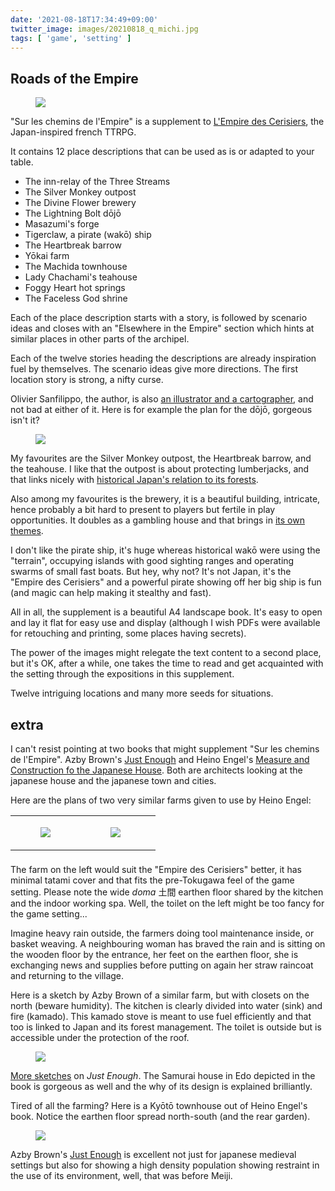 ```yaml
---
date: '2021-08-18T17:34:49+09:00'
twitter_image: images/20210818_q_michi.jpg
tags: [ 'game', 'setting' ]
---
```


## Roads of the Empire

<figure class="right largest">
<a href="https://www.arkhane-asylum.fr/en/product/sur-les-chemins-de-lempire/"><img src="images/20210818_michi.jpg" loading="lazy" /></a>
<figcaption>
</figcaption>
</figure>

"Sur les chemins de l'Empire" is a supplement to [L'Empire des Cerisiers](20210225.html?t=L_Empire_des_Cerisiers&f=Roads_of_the_Empire), the Japan-inspired french TTRPG.

It contains 12 place descriptions that can be used as is or adapted to your table.

* The inn-relay of the Three Streams
* The Silver Monkey outpost
* The Divine Flower brewery
* The Lightning Bolt dōjō
* Masazumi's forge
* Tigerclaw, a pirate (wakō) ship
* The Heartbreak barrow
* Yōkai farm
* The Machida townhouse
* Lady Chachami's teahouse
* Foggy Heart hot springs
* The Faceless God shrine

Each of the place description starts with a story, is followed by scenario ideas and closes with an "Elsewhere in the Empire" section which hints at similar places in other parts of the archipel.

Each of the twelve stories heading the descriptions are already inspiration fuel by themselves. The scenario ideas give more directions. The first location story is strong, a nifty curse.

Olivier Sanfilippo, the author, is also [an illustrator and a cartographer](https://www.artstation.com/akae), and not bad at either of it. Here is for example the plan for the dōjō, gorgeous isn't it?

<figure class="banner noborder">
<img src="images/20210818_doujou.jpg" loading="lazy" />
<figcaption>
</figcaption>
</figure>

My favourites are the Silver Monkey outpost, the Heartbreak barrow, and the teahouse. I like that the outpost is about protecting lumberjacks, and that links nicely with [historical Japan's relation to its forests](https://storymaps.arcgis.com/stories/e250ea98bbfe491b96d51ad94a14437f).

Also among my favourites is the brewery, it is a beautiful building, intricate, hence probably a bit hard to present to players but fertile in play opportunities. It doubles as a gambling house and that brings in [its own themes](https://www.youtube.com/watch?v=0u1wy4fLpvg&t=660s).

I don't like the pirate ship, it's huge whereas historical wakō were using the "terrain", occupying islands with good sighting ranges and operating swarms of small fast boats. But hey, why not? It's not Japan, it's the "Empire des Cerisiers" and a powerful pirate showing off her big ship is fun (and magic can help making it stealthy and fast).

All in all, the supplement is a beautiful A4 landscape book. It's easy to open and lay it flat for easy use and display (although I wish PDFs were available for retouching and printing, some places having secrets).

The power of the images might relegate the text content to a second place, but it's OK, after a while, one takes the time to read  and get acquainted with the setting through the expositions in this supplement.

Twelve intriguing locations and many more seeds for situations.

## extra

I can't resist pointing at two books that might supplement "Sur les chemins de l'Empire". Azby Brown's [Just Enough](http://www.justenoughjapan.com/) and Heino Engel's [Measure and Construction fo the Japanese House](https://www.tuttlepublishing.com/books-by-country/measure-and-construction-of-the-japanese-house). Both are architects looking at the japanese house and the japanese town and cities.

Here are the plans of two very similar farms given to use by Heino Engel:

<table style="margin-bottom: 1.4em;">
<tr><td style="width: 48.2%">
<figure style="">
<a href="images/20210818_farm1.jpg"><img src="images/20210818_farm1.jpg" loading="lazy" /></a>
<figcaption>
</figcaption>
</figure>
</td><td>
<figure style="">
<a href="images/20210818_farm2.jpg"><img src="images/20210818_farm2.jpg" loading="lazy" /></a>
<figcaption>
</figcaption>
</figure>
</td></tr></table>

The farm on the left would suit the "Empire des Cerisiers" better, it has minimal tatami cover and that fits the pre-Tokugawa feel of the game setting. Please note the wide _doma_ 土間 earthen floor shared by the kitchen and the indoor working spa. Well, the toilet on the left might be too fancy for the game setting...

Imagine heavy rain outside, the farmers doing tool maintenance inside, or basket weaving. A neighbouring woman has braved the rain and is sitting on the wooden floor by the entrance, her feet on the earthen floor, she is exchanging news and supplies before putting on again her straw raincoat and returning to the village.

Here is a sketch by Azby Brown of a similar farm, but with closets on the north (beware humidity). The kitchen is clearly divided into water (sink) and fire (kamado). This kamado stove is meant to use fuel efficiently and that too is linked to Japan and its forest management. The toilet is outside but is accessible under the protection of the roof.

<figure class="banner noborder">
<a href="images/20210818_farm3.jpg"><img src="images/20210818_farm3.jpg" loading="lazy" /></a>
<figcaption>
</figcaption>
</figure>

[More sketches](http://www.justenoughjapan.com/JustEnough/IMAGES.html) on _Just Enough_. The Samurai house in Edo depicted in the book is gorgeous as well and the why of its design is explained brilliantly.

Tired of all the farming? Here is a Kyōtō townhouse out of Heino Engel's book. Notice the earthen floor spread north-south (and the rear garden).

<figure class="banner">
<a href="images/20210818_townhouse1.jpg"><img src="images/20210818_townhouse1.jpg" loading="lazy" /></a>
<figcaption>
</figcaption>
</figure>

Azby Brown's [Just Enough](http://www.justenoughjapan.com) is excellent not just for japanese medieval settings but also for showing a high density population showing restraint in the use of its environment, well, that was before Meiji.

